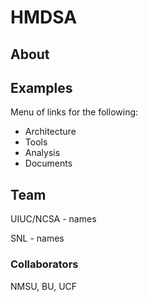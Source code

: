 HMDSA
=====

## About ##

## Examples ##

Menu of links for the following:
* Architecture
* Tools
* Analysis
* Documents

## Team ##
UIUC/NCSA - names

SNL - names

### Collaborators ###
NMSU, BU, UCF
